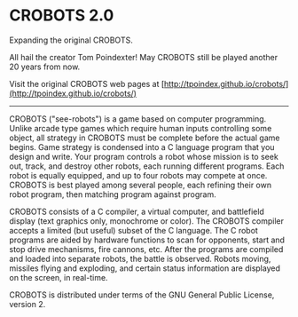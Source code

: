 CROBOTS 2.0
===========
Expanding the original CROBOTS.

All hail the creator Tom Poindexter! 
May CROBOTS still be played another 20 years from now.

Visit the original CROBOTS web pages at [http://tpoindex.github.io/crobots/](http://tpoindex.github.io/crobots/)

----------------------------

CROBOTS ("see-robots") is a game based on computer programming.
Unlike arcade type games which require human inputs controlling
some object, all strategy in CROBOTS must be complete before the
actual game begins.  Game strategy is condensed into a C language
program that you design and write.  Your program controls a robot
whose mission is to seek out, track, and destroy other robots,
each running different programs.  Each robot is equally equipped,
and up to four robots may compete at once.  CROBOTS is best
played among several people, each refining their own robot
program, then matching program against program.

CROBOTS consists of a C compiler, a virtual computer, and
battlefield display (text graphics only, monochrome or color).
The CROBOTS compiler accepts a limited (but useful) subset of
the C language.  The C robot programs are aided by hardware
functions to scan for opponents, start and stop drive mechanisms,
fire cannons, etc.  After the programs are compiled and loaded
into separate robots, the battle is observed.  Robots moving,
missiles flying and exploding, and certain status information are
displayed on the screen, in real-time.

CROBOTS is distributed under terms of the GNU General Public
License, version 2.
